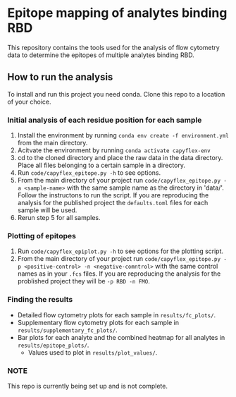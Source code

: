 # Epitope mapping of analytes binding RBD

This repository contains the tools used for the analysis of flow cytometry data to determine the epitopes of multiple analytes binding RBD.

## How to run the analysis
To install and run this project you need conda. Clone this repo to a location of your choice.
### Initial analysis of each residue position for each sample
1. Install the environment by running `conda env create -f environment.yml` from the main directory.
2. Acitvate the environment by running `conda activate capyflex-env`
3. cd to the cloned directory and place the raw data in the data directory. Place all files belonging to a certain sample in a directory.
4. Run `code/capyflex_epitope.py -h` to see options.
5. From the main directory of your project run `code/capyflex_epitope.py -a <sample-name>` with the same sample name as the directory in 'data/'. Follow the instructons to run the script. If you are reproducing the analysis for the published project the `defaults.toml` files for each sample will be used.
6. Rerun step 5 for all samples.

### Plotting of epitopes
1. Run `code/capyflex_epiplot.py -h` to see options for the plotting script.
2. From the main directory of your project run `code/capyflex_epitope.py -p <positive-control> -n <negative-comntrol>` with the same control names as in your `.fcs` files. If you are reproducing the analysis for the problished project they will be `-p RBD -n FMO`.

### Finding the results
- Detailed flow cytometry plots for each sample in `results/fc_plots/`.
- Supplementary flow cytometry plots for each sample in `results/supplementary_fc_plots/`.
- Bar plots for each analyte and the combined heatmap for all analytes in `results/epitope_plots/`.
    - Values used to plot in `results/plot_values/`.

### NOTE
This repo is currently being set up and is not complete.